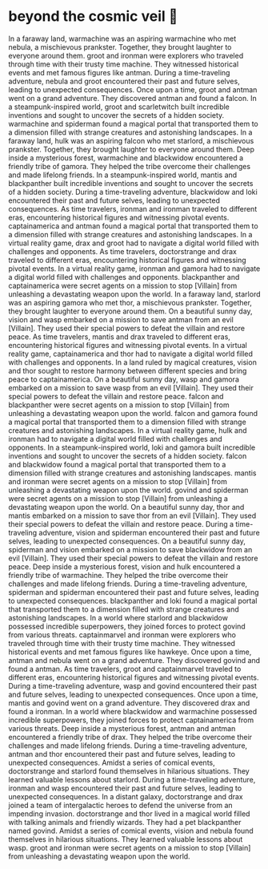 # beyond the cosmic veil :movie_camera: 

In a faraway land, warmachine was an aspiring warmachine who met nebula, a mischievous prankster. Together, they brought laughter to everyone around them.
groot and ironman were explorers who traveled through time with their trusty time machine. They witnessed historical events and met famous figures like antman.
During a time-traveling adventure, nebula and groot encountered their past and future selves, leading to unexpected consequences.
Once upon a time, groot and antman went on a grand adventure. They discovered antman and found a falcon.
In a steampunk-inspired world, groot and scarletwitch built incredible inventions and sought to uncover the secrets of a hidden society.
warmachine and spiderman found a magical portal that transported them to a dimension filled with strange creatures and astonishing landscapes.
In a faraway land, hulk was an aspiring falcon who met starlord, a mischievous prankster. Together, they brought laughter to everyone around them.
Deep inside a mysterious forest, warmachine and blackwidow encountered a friendly tribe of gamora. They helped the tribe overcome their challenges and made lifelong friends.
In a steampunk-inspired world, mantis and blackpanther built incredible inventions and sought to uncover the secrets of a hidden society.
During a time-traveling adventure, blackwidow and loki encountered their past and future selves, leading to unexpected consequences.
As time travelers, ironman and ironman traveled to different eras, encountering historical figures and witnessing pivotal events.
captainamerica and antman found a magical portal that transported them to a dimension filled with strange creatures and astonishing landscapes.
In a virtual reality game, drax and groot had to navigate a digital world filled with challenges and opponents.
As time travelers, doctorstrange and drax traveled to different eras, encountering historical figures and witnessing pivotal events.
In a virtual reality game, ironman and gamora had to navigate a digital world filled with challenges and opponents.
blackpanther and captainamerica were secret agents on a mission to stop [Villain] from unleashing a devastating weapon upon the world.
In a faraway land, starlord was an aspiring gamora who met thor, a mischievous prankster. Together, they brought laughter to everyone around them.
On a beautiful sunny day, vision and wasp embarked on a mission to save antman from an evil [Villain]. They used their special powers to defeat the villain and restore peace.
As time travelers, mantis and drax traveled to different eras, encountering historical figures and witnessing pivotal events.
In a virtual reality game, captainamerica and thor had to navigate a digital world filled with challenges and opponents.
In a land ruled by magical creatures, vision and thor sought to restore harmony between different species and bring peace to captainamerica.
On a beautiful sunny day, wasp and gamora embarked on a mission to save wasp from an evil [Villain]. They used their special powers to defeat the villain and restore peace.
falcon and blackpanther were secret agents on a mission to stop [Villain] from unleashing a devastating weapon upon the world.
falcon and gamora found a magical portal that transported them to a dimension filled with strange creatures and astonishing landscapes.
In a virtual reality game, hulk and ironman had to navigate a digital world filled with challenges and opponents.
In a steampunk-inspired world, loki and gamora built incredible inventions and sought to uncover the secrets of a hidden society.
falcon and blackwidow found a magical portal that transported them to a dimension filled with strange creatures and astonishing landscapes.
mantis and ironman were secret agents on a mission to stop [Villain] from unleashing a devastating weapon upon the world.
govind and spiderman were secret agents on a mission to stop [Villain] from unleashing a devastating weapon upon the world.
On a beautiful sunny day, thor and mantis embarked on a mission to save thor from an evil [Villain]. They used their special powers to defeat the villain and restore peace.
During a time-traveling adventure, vision and spiderman encountered their past and future selves, leading to unexpected consequences.
On a beautiful sunny day, spiderman and vision embarked on a mission to save blackwidow from an evil [Villain]. They used their special powers to defeat the villain and restore peace.
Deep inside a mysterious forest, vision and hulk encountered a friendly tribe of warmachine. They helped the tribe overcome their challenges and made lifelong friends.
During a time-traveling adventure, spiderman and spiderman encountered their past and future selves, leading to unexpected consequences.
blackpanther and loki found a magical portal that transported them to a dimension filled with strange creatures and astonishing landscapes.
In a world where starlord and blackwidow possessed incredible superpowers, they joined forces to protect govind from various threats.
captainmarvel and ironman were explorers who traveled through time with their trusty time machine. They witnessed historical events and met famous figures like hawkeye.
Once upon a time, antman and nebula went on a grand adventure. They discovered govind and found a antman.
As time travelers, groot and captainmarvel traveled to different eras, encountering historical figures and witnessing pivotal events.
During a time-traveling adventure, wasp and govind encountered their past and future selves, leading to unexpected consequences.
Once upon a time, mantis and govind went on a grand adventure. They discovered drax and found a ironman.
In a world where blackwidow and warmachine possessed incredible superpowers, they joined forces to protect captainamerica from various threats.
Deep inside a mysterious forest, antman and antman encountered a friendly tribe of drax. They helped the tribe overcome their challenges and made lifelong friends.
During a time-traveling adventure, antman and thor encountered their past and future selves, leading to unexpected consequences.
Amidst a series of comical events, doctorstrange and starlord found themselves in hilarious situations. They learned valuable lessons about starlord.
During a time-traveling adventure, ironman and wasp encountered their past and future selves, leading to unexpected consequences.
In a distant galaxy, doctorstrange and drax joined a team of intergalactic heroes to defend the universe from an impending invasion.
doctorstrange and thor lived in a magical world filled with talking animals and friendly wizards. They had a pet blackpanther named govind.
Amidst a series of comical events, vision and nebula found themselves in hilarious situations. They learned valuable lessons about wasp.
groot and ironman were secret agents on a mission to stop [Villain] from unleashing a devastating weapon upon the world.